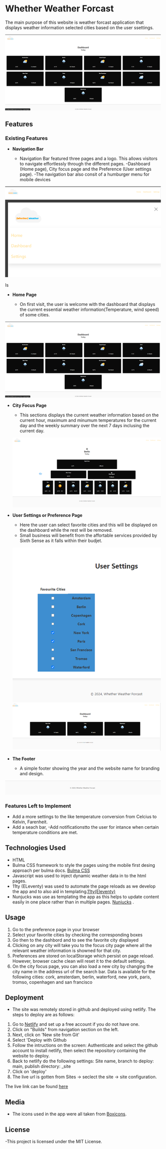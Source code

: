 
# Whether Weather Forcast

The main purpose of this website is weather forcast application that displays weather information selected cities based on the user ssettings.   

![Dashboard Display](/images/dashboard.png)

## Features

### Existing Features

- __Navigation Bar__

  - Navigation Bar featured three pages and a logo. This allows visitors to navigate effortlessly through the different pages.
  -Dashboard (Home page), City focus page and the Preference (User settings page).
  -The navigation bar also consit of a humburger menu for mobile devices
  

![Navigation bar-desktop](/images/navbar-desktop.png)
![Navigation bar-mobile](/images/navbar-mobile.png)

ls

- __Home Page__

  - On first visit, the user is welcome with the dashboard that displays the current essential weather information(Temperature, wind speed) of some cities.

![Index page](/images/dashboard.png)

- __City Focus Page__

  - This sections displays the current weather information based on the current hour, maximum and minumum temperatures for the current day and the weekly summary over the next 7 days inclusing the current day.
  

  ![City Focus Page](/images/cityfocus.png)

- __User Settings or Preference Page__

  - Here the user can select favorite cities and this will be displayed on the dashboard while the rest will be removed.
  - Small business will benefit from the affortable services provided by Sixth Sense as it falls within their budjet.
  
  ![User settings](/images/usersettings.png)
  ![dashboard](/images/dasboard-usersettings.png)
  
- __The Footer__

  - A simple footer showing the year and the website name for branding and design.  

![Footer](/images/footer.png)


  
### Features Left to Implement

- Add a more settings to the like temperature conversion from Celcius to Kelvin, Farenheit.
- Add a seach bar, 
-Add notificationstto the user for intance when certain temperature conditions are met.
  
## Technologies Used
  - HTML
  - Bulma CSS framework to style the pages using the mobile first desing approach per bulma docs. [Bulma CSS](https://bulma.io/)
  - Javascript was used to inject dynamic weather data in to the html pages.
  - 11ty (ELeventy) was used to automate the page reloads as we develop the app and to also aid in templating.[11ty(Eleventy)](https://www.11ty.dev/)
  - Nunjucks was use as templating the app as this helps to update content easily in one place rather than in multiple pages. [Nunjucks](https://mozilla.github.io/nunjucks/)
  . 

## Usage
1. Go to the preference page in your browser
2. Select your favorite cities by checking the corresponding boxes
3. Go then to the dashbord and to see the favorite city displayed
4. Clicking on any city will take you to the focus city page where all the relevant weather information is showned for that city.
5. Preferences are stored on localStorage which persist on page reload. However, browser cache clean will reset it to the default settings.
6. On the city focus page, you can also load a new city by changing the city name in the address url of the search bar. Data is available for the following cities: cork, amsterdam, berlin, waterford, new york, paris, tromso, copenhagen and san francisco

## Deployment

- The site was remotely stored in github and deployed using netlify. The steps to deploy are as follows:

1. Go to [Netlify](https://www.netlify.com/) and set up a free account if you do not have one.
2. Click on "Builds" from navigation section on the left.
3. Next, click on 'New site from Git' 
4. Select 'Deploy with Github
5. Follow the intructions on the screen: Authenticate and select the github account to install netlify, then select the repository containing the website to deploy.
6. Back to netlify do the following settings: Site name, branch to deploy: main, publish directory: _site
7. Click on 'deploy'
8. The live url is gotten from Sites ->  seclect the site -> site configuration.

The live link can be found [here](https://whetherweather-nfg-hdip-2024.netlify.app/)


## Media

- The icons used in the app were all taken from [Boxicons](https://boxicons.com/).

## License
-This project is licensed under the MIT License.

